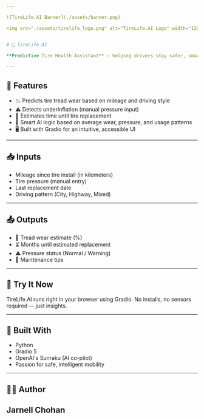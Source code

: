 ```yaml
---

![TireLife.AI Banner](./assets/banner.png)

<img src="./assets/tirelife_logo.png" alt="TireLife.AI Logo" width="120"/>


# 🛞 TireLife.AI

**Predictive Tire Health Assistant** — helping drivers stay safer, smarter, and road-ready with intelligent wear + pressure insights.

---
```


## 🔧 Features

- 📉 Predicts tire tread wear based on mileage and driving style  
- ⚠️ Detects underinflation (manual pressure input)  
- 📅 Estimates time until tire replacement  
- 🧠 Smart AI logic based on average wear, pressure, and usage patterns  
- 🖥️ Built with Gradio for an intuitive, accessible UI  

---

## 📥 Inputs

- Mileage since tire install (in kilometers)  
- Tire pressure (manual entry)  
- Last replacement date  
- Driving pattern (City, Highway, Mixed)  

---

## 📤 Outputs

- 🛞 Tread wear estimate (%)  
- ⏳ Months until estimated replacement  
- ⚠️ Pressure status (Normal / Warning)  
- 🔁 Maintenance tips  

---

## 🚀 Try It Now

TireLife.AI runs right in your browser using Gradio. No installs, no sensors required — just insights.

---

## 🧠 Built With

- Python  
- Gradio 5  
- OpenAI's Sunraku (AI co-pilot)  
- Passion for safe, intelligent mobility  

---

## 👨‍💻 Author

**Jarnell Chohan**  
---
